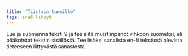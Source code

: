 ```yaml
---
title: "Tiistain tunnille"
tags: ena6 läksyt
---
```


Lue ja suomenna teksti 9 ja tee siitä muistiinpanot vihkoon suomeksi, eli pääkohdat tekstin sisällöstä. Tee lisäksi sanalista en-fi tekstissä olevista tieteeseen liittyvästä sanastosta.
